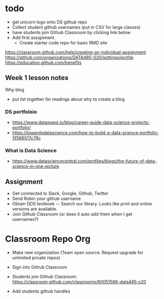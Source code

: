 # todo

* get unicorn logo onto DS github repo
* Collect student github usernames (put in CSV for large classes)
* have students join Github Classroom by clicking link below
* Add first assignment. 
    - Create starter code repo for basic RMD site
    

https://classroom.github.com/help/creating-an-individual-assignment
https://github.com/organizations/DATA485-S20/settings/profile
https://education.github.com/benefits

## Week 1 lesson notes

Why blog
 - put list together for readings about why to create a blog


### DS portfoloio 
* https://www.dataquest.io/blog/career-guide-data-science-projects-portfolio/
* https://towardsdatascience.com/how-to-build-a-data-science-portfolio-5f566517c79c
 

### What is Data Science
* https://www.datasciencecentral.com/profiles/blogs/the-future-of-data-science-in-one-picture


## Assignment

* Get connected to Slack, Google, Github, Twitter
* Send Robin your github username
* Obtain DDS textbook -- Search our library. Looks like print and online versions are available.
* Join Github Classroom (or does it auto add them when I get usernames?)



# Classroom Repo Org

* Make new organization (Team open source. Request upgrade for unlimited private repos)
* Sign into Github Classroom


* Students join Github Classroom: https://classroom.github.com/classrooms/60051566-data485-s20
* Add students github handles



